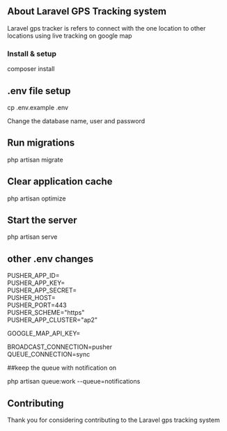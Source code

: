 ## About Laravel GPS Tracking system
 
Laravel gps tracker is refers to connect with the one location to other locations using live tracking on google map

### Install & setup

composer install

## .env file setup

cp .env.example .env

Change the database name, user and password

## Run migrations

php artisan migrate

## Clear application cache

php artisan optimize

## Start the server

php artisan serve

## other .env changes

PUSHER_APP_ID=\
PUSHER_APP_KEY=\
PUSHER_APP_SECRET=\
PUSHER_HOST=\
PUSHER_PORT=443\
PUSHER_SCHEME="https"\
PUSHER_APP_CLUSTER="ap2"

GOOGLE_MAP_API_KEY=

BROADCAST_CONNECTION=pusher\
QUEUE_CONNECTION=sync

##keep the queue with notification on

php artisan queue:work --queue=notifications

## Contributing

Thank you for considering contributing to the Laravel gps tracking system
